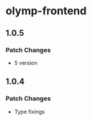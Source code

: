 # olymp-frontend

## 1.0.5

### Patch Changes

- 5 version

## 1.0.4

### Patch Changes

- Type fixings
